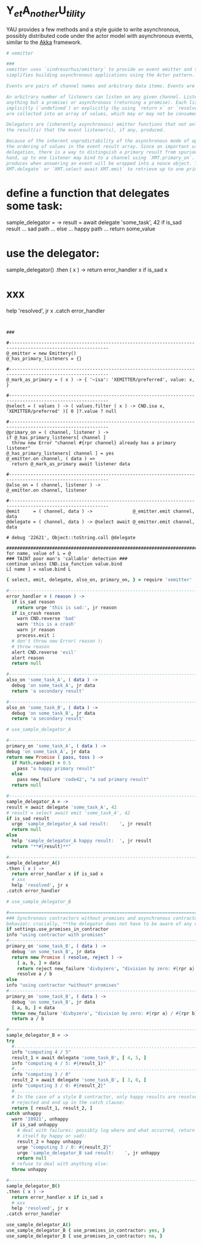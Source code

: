 
# Y<sub>*et*</sub>A<sub>*nother*</sub>U<sub>*tility*</sub>

YAU provides a few methods and a style guide to write asynchronous, possibly
distributed code under the actor model with asynchronous events, similar to the
[Akka](https://doc.akka.io/docs/akka/current/guide/tutorial_1.html) framework.

<!--
'use strict'

### https://ponyfoo.com/articles/understanding-javascript-async-await ###


############################################################################################################
CND                       = require 'cnd'
rpr                       = CND.rpr
badge                     = 'AWAIT-PROMISES2'
debug                     = CND.get_logger 'debug',     badge
alert                     = CND.get_logger 'alert',     badge
whisper                   = CND.get_logger 'whisper',   badge
warn                      = CND.get_logger 'warn',      badge
help                      = CND.get_logger 'help',      badge
urge                      = CND.get_logger 'urge',      badge
info                      = CND.get_logger 'info',      badge
HSB                       = require '/home/flow/io/kleinbild-rack/kbm/lib/happy-sad-bad'
{ happy, sad, is_sad, new_defect, new_failure, is_crash, crash, is_unhappy, is_happy, } = HSB;
{ after, immediately: defer, }                = CND.suspend
{ promisify, }            = require 'util'
jr                        = JSON.stringify

### https://github.com/sindresorhus/emittery ###
Emittery                  = require 'emittery'
 -->

```coffee
# xemitter

###
xemitter uses `sindresorhus/emittery` to provide an event emitter and task delegation facility that
simplifies building asynchronous applications using the Actor pattern.

Events are pairs of channel names and arbitrary data items. Events are emitted by emitter functions.

An arbitrary number of listeners can listen on any given channel. Listeners may be synchronous (returning
anything but a promise) or asynchronous (returning a promise). Each listener produces a value, be it
implicitly (`undefined`) or explicitly (by using `return x` or `resolve x`). The outcomes of all listeners
are collected into an array of values, which may or may not be consumed by emitters.

Delegators are (inherently asynchronous) emitter functions that not only emit events, but that also use
the result(s) that the event listener(s), if any, produced.

Because of the inherent unpredictability of the asynchronous mode of operation, no guarantee is made about
the ordering of values in the event result array. Since an important use case for event emitting is task
delegation, there is a way to distinguish a primary result from spurious and secondary results: On the one
hand, up to one listener may bind to a channel using `XMT.primary_on`. Whatever values(s) that listener
produces when answering an event will be wrapped into a nonce object. The delegator then uses `await
XMT.delegate` or `XMT.select await XMT.emit` to retrieve up to one primary item from the event results:

```
# define a function that delegates some task:
sample_delegator = ->
result = await delegate 'some_task', 42
if is_sad result
  ... sad path ...
else
  ... happy path ...
  return some_value

# use the delegator:
sample_delegator()
.then ( x ) ->
  return error_handler x if is_sad x
  # xxx
  help 'resolved', jr x
.catch error_handler
```


###

#-----------------------------------------------------------------------------------------------------------
@_emitter = new Emittery()
@_has_primary_listeners = {}

#-----------------------------------------------------------------------------------------------------------
@_mark_as_primary = ( x ) -> { '~isa': 'XEMITTER/preferred', value: x, }

#-----------------------------------------------------------------------------------------------------------
@select = ( values ) -> ( values.filter ( x ) -> CND.isa x, 'XEMITTER/preferred' )[ 0 ]?.value ? null

#-----------------------------------------------------------------------------------------------------------
@primary_on = ( channel, listener ) ->
if @_has_primary_listeners[ channel ]
  throw new Error "channel #{rpr channel} already has a primary listener"
@_has_primary_listeners[ channel ] = yes
@_emitter.on channel, ( data ) =>
  return @_mark_as_primary await listener data

#-----------------------------------------------------------------------------------------------------------
@also_on = ( channel, listener ) ->
@_emitter.on channel, listener

#-----------------------------------------------------------------------------------------------------------
@emit     = ( channel, data ) ->               @_emitter.emit channel, data
@delegate = ( channel, data ) -> @select await @_emitter.emit channel, data

# debug '22621', Object::toString.call @delegate

############################################################################################################
for name, value of L = @
### TAINT poor man's 'callable' detection ###
continue unless CND.isa_function value.bind
L[ name ] = value.bind L
```

```coffee
{ select, emit, delegate, also_on, primary_on, } = require 'xemitter'

#-----------------------------------------------------------------------------------------------------------
error_handler = ( reason ) ->
  if is_sad reason
    return urge 'this is sad:', jr reason
  if is_crash reason
    warn CND.reverse 'bad'
    warn 'this is a crash'
    warn jr reason
    process.exit 1
  # don't throw new Error( reason );
  # throw reason
  alert CND.reverse 'evil'
  alert reason
  return null

#-----------------------------------------------------------------------------------------------------------
also_on 'some_task_A', ( data ) ->
  debug 'on some_task_A', jr data
  return 'a secondary result'

#-----------------------------------------------------------------------------------------------------------
also_on 'some_task_B', ( data ) ->
  debug 'on some_task_B', jr data
  return 'a secondary result'
```

```coffee
# use_sample_delegator_A

#-----------------------------------------------------------------------------------------------------------
primary_on 'some_task_A', ( data ) ->
debug 'on some_task_A', jr data
return new Promise ( pass, toss ) ->
  if Math.random() > 0.5
    pass "a happy primary result"
  else
    pass new_failure 'code42', "a sad primary result"
  return null

#-----------------------------------------------------------------------------------------------------------
sample_delegator_A = ->
result = await delegate 'some_task_A', 42
# result = select await emit 'some_task_A', 42
if is_sad result
  urge 'sample_delegator_A sad result:    ', jr result
  return null
else
  help 'sample_delegator_A happy result:  ', jr result
  return "**#{result}**"

#-----------------------------------------------------------------------------------------------------------
sample_delegator_A()
.then ( x ) ->
  return error_handler x if is_sad x
  # xxx
  help 'resolved', jr x
.catch error_handler
```

```coffee
# use_sample_delegator_B

#===========================================================================================================
### Synchronous contractors without promises and asynchronous contractors with promises show the same
behavior; crucially, **the delegator does not have to be aware of any difference between the two**: ###
if settings.use_promises_in_contractor
info "using contractor with promises"
#-----------------------------------------------------------------------------------------------------------
primary_on 'some_task_B', ( data ) ->
  debug 'on some_task_B', jr data
  return new Promise ( resolve, reject ) ->
    [ a, b, ] = data
    return reject new_failure 'divbyzero', "division by zero: #{rpr a} / #{rpr b}", null if b is 0
    resolve a / b
else
info "using contractor *without* promises"
#-----------------------------------------------------------------------------------------------------------
primary_on 'some_task_B', ( data ) ->
  debug 'on some_task_B', jr data
  [ a, b, ] = data
  throw new_failure 'divbyzero', "division by zero: #{rpr a} / #{rpr b}", null if b is 0
  return a / b

#-----------------------------------------------------------------------------------------------------------
sample_delegator_B = ->
try
  #.......................................................................................................
  info "computing 4 / 5"
  result_1 = await delegate 'some_task_B', [ 4, 5, ]
  info "computing 4 / 5: #{result_1}"
  #.......................................................................................................
  info "computing 3 / 0"
  result_2 = await delegate 'some_task_B', [ 3, 0, ]
  info "computing 3 / 0: #{result_2}"
  #.......................................................................................................
  # In the case of a style B contractor, only happy results are resolved; sad and bad results are
  # rejected and end up in the catch clause:
  return [ result_1, result_2, ]
catch unhappy
  warn '28921', unhappy
  if is_sad unhappy
    # deal with failures: possibly log where and what occurred, return a replacement value (that may in
    # itself by happy or sad):
    result_2 = happy unhappy
    urge "computing 3 / 0: #{result_2}"
    urge 'sample_delegator_B sad result:    ', jr unhappy
    return null
  # refuse to deal with anything else:
  throw unhappy

#-----------------------------------------------------------------------------------------------------------
sample_delegator_B()
.then ( x ) ->
  return error_handler x if is_sad x
  # xxx
  help 'resolved', jr x
.catch error_handler
```

```coffee
use_sample_delegator_A()
use_sample_delegator_B { use_promises_in_contractor: yes, }
use_sample_delegator_B { use_promises_in_contractor: no, }
```








